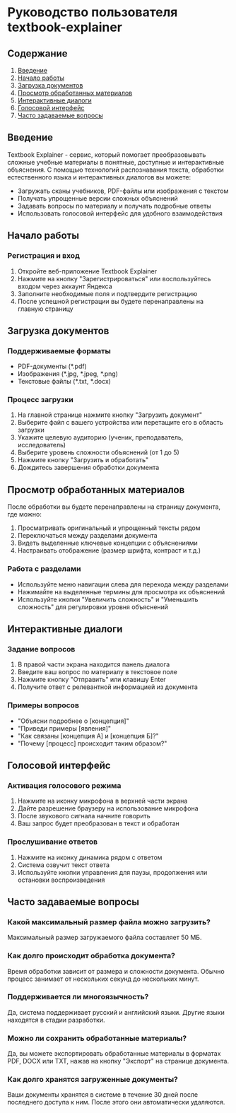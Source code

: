 # Руководство пользователя textbook-explainer

## Содержание

1. [Введение](#введение)
2. [Начало работы](#начало-работы)
3. [Загрузка документов](#загрузка-документов)
4. [Просмотр обработанных материалов](#просмотр-обработанных-материалов)
5. [Интерактивные диалоги](#интерактивные-диалоги)
6. [Голосовой интерфейс](#голосовой-интерфейс)
7. [Часто задаваемые вопросы](#часто-задаваемые-вопросы)

## Введение

Textbook Explainer - сервис, который помогает преобразовывать сложные учебные материалы в понятные, доступные и интерактивные объяснения. С помощью технологий распознавания текста, обработки естественного языка и интерактивных диалогов вы можете:

- Загружать сканы учебников, PDF-файлы или изображения с текстом
- Получать упрощенные версии сложных объяснений
- Задавать вопросы по материалу и получать подробные ответы
- Использовать голосовой интерфейс для удобного взаимодействия

## Начало работы

### Регистрация и вход

1. Откройте веб-приложение Textbook Explainer
2. Нажмите на кнопку "Зарегистрироваться" или воспользуйтесь входом через аккаунт Яндекса
3. Заполните необходимые поля и подтвердите регистрацию
4. После успешной регистрации вы будете перенаправлены на главную страницу

## Загрузка документов

### Поддерживаемые форматы

- PDF-документы (*.pdf)
- Изображения (*.jpg, *.jpeg, *.png)
- Текстовые файлы (*.txt, *.docx)

### Процесс загрузки

1. На главной странице нажмите кнопку "Загрузить документ"
2. Выберите файл с вашего устройства или перетащите его в область загрузки
3. Укажите целевую аудиторию (ученик, преподаватель, исследователь)
4. Выберите уровень сложности объяснений (от 1 до 5)
5. Нажмите кнопку "Загрузить и обработать"
6. Дождитесь завершения обработки документа

## Просмотр обработанных материалов

После обработки вы будете перенаправлены на страницу документа, где можно:

1. Просматривать оригинальный и упрощенный тексты рядом
2. Переключаться между разделами документа
3. Видеть выделенные ключевые концепции с объяснениями
4. Настраивать отображение (размер шрифта, контраст и т.д.)

### Работа с разделами

- Используйте меню навигации слева для перехода между разделами
- Нажимайте на выделенные термины для просмотра их объяснений
- Используйте кнопки "Увеличить сложность" и "Уменьшить сложность" для регулировки уровня объяснений

## Интерактивные диалоги

### Задание вопросов

1. В правой части экрана находится панель диалога
2. Введите ваш вопрос по материалу в текстовое поле
3. Нажмите кнопку "Отправить" или клавишу Enter
4. Получите ответ с релевантной информацией из документа

### Примеры вопросов

- "Объясни подробнее о [концепция]"
- "Приведи примеры [явления]"
- "Как связаны [концепция А] и [концепция Б]?"
- "Почему [процесс] происходит таким образом?"

## Голосовой интерфейс

### Активация голосового режима

1. Нажмите на иконку микрофона в верхней части экрана
2. Дайте разрешение браузеру на использование микрофона
3. После звукового сигнала начните говорить
4. Ваш запрос будет преобразован в текст и обработан

### Прослушивание ответов

1. Нажмите на иконку динамика рядом с ответом
2. Система озвучит текст ответа
3. Используйте кнопки управления для паузы, продолжения или остановки воспроизведения

## Часто задаваемые вопросы

### Какой максимальный размер файла можно загрузить?
Максимальный размер загружаемого файла составляет 50 МБ.

### Как долго происходит обработка документа?
Время обработки зависит от размера и сложности документа. Обычно процесс занимает от нескольких секунд до нескольких минут.

### Поддерживается ли многоязычность?
Да, система поддерживает русский и английский языки. Другие языки находятся в стадии разработки.

### Можно ли сохранить обработанные материалы?
Да, вы можете экспортировать обработанные материалы в форматах PDF, DOCX или TXT, нажав на кнопку "Экспорт" на странице документа.

### Как долго хранятся загруженные документы?
Ваши документы хранятся в системе в течение 30 дней после последнего доступа к ним. После этого они автоматически удаляются.

